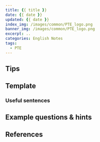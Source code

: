 ```yaml
---
title: {{ title }}
date: {{ date }}
updated: {{ date }}
index_img: /images/common/PTE_logo.png
banner_img: /images/common/PTE_logo.png
excerpt: .. 
categories: English Notes
tags:
  - PTE
---
```


## Tips

## Template

### Useful sentences

## Example questions & hints

## References
